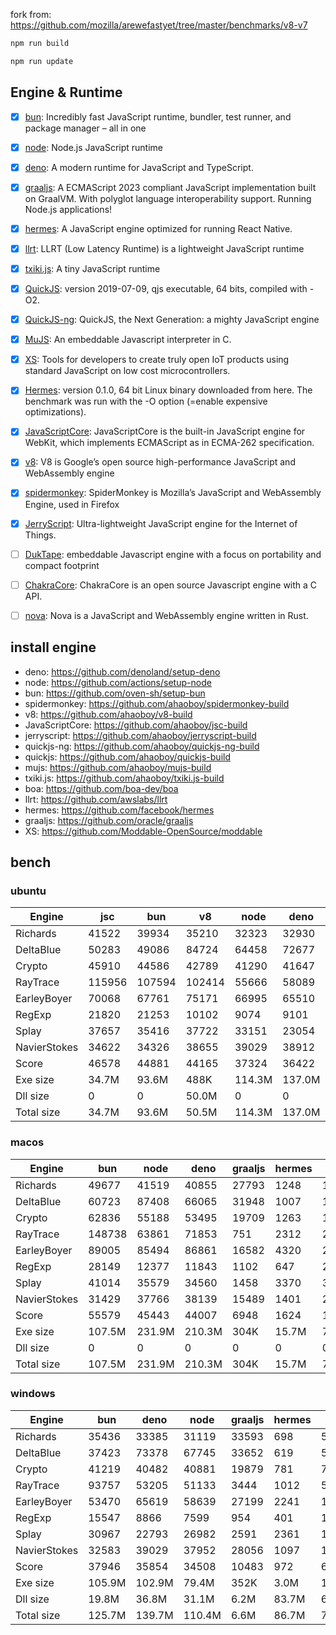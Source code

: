 fork from: https://github.com/mozilla/arewefastyet/tree/master/benchmarks/v8-v7

```bash
npm run build

npm run update
```

## Engine & Runtime

- [x] [bun](https://github.com/oven-sh/bun): Incredibly fast JavaScript runtime, bundler, test runner, and package manager – all in one
- [x] [node](https://github.com/nodejs/node): Node.js JavaScript runtime
- [x] [deno](https://github.com/denoland/deno): A modern runtime for JavaScript and TypeScript.
- [x] [graaljs](https://github.com/oracle/graaljs): A ECMAScript 2023 compliant JavaScript implementation built on GraalVM. With polyglot language interoperability support. Running Node.js applications!
- [x] [hermes](https://github.com/facebook/hermes): A JavaScript engine optimized for running React Native.
- [x] [llrt](https://github.com/awslabs/llrt): LLRT (Low Latency Runtime) is a lightweight JavaScript runtime
- [x] [txiki.js](https://github.com/saghul/txiki.js): A tiny JavaScript runtime
- [x] [QuickJS](https://bellard.org/quickjs/): version 2019-07-09, qjs executable, 64 bits, compiled with -O2.
- [x] [QuickJS-ng](https://github.com/quickjs-ng/quickjs): QuickJS, the Next Generation: a mighty JavaScript engine
- [x] [MuJS](https://github.com/ccxvii/mujs): An embeddable Javascript interpreter in C.
- [x] [XS](https://github.com/Moddable-OpenSource/moddable): Tools for developers to create truly open IoT products using standard JavaScript on low cost microcontrollers.
- [x] [Hermes](https://github.com/facebook/hermes): version 0.1.0, 64 bit Linux binary downloaded from here. The benchmark was run with the -O option (=enable expensive optimizations).
- [x] [JavaScriptCore](https://github.com/WebKit/webkit/tree/main/Source/JavaScriptCore): JavaScriptCore is the built-in JavaScript engine for WebKit, which implements ​ECMAScript as in ​ECMA-262 specification.
- [x] [v8](https://v8.dev/): V8 is Google’s open source high-performance JavaScript and WebAssembly engine
- [x] [spidermonkey](https://spidermonkey.dev/): SpiderMonkey is Mozilla’s JavaScript and WebAssembly Engine, used in Firefox
- [x] [JerryScript](https://github.com/jerryscript-project/jerryscript): Ultra-lightweight JavaScript engine for the Internet of Things.
- [ ] [DukTape](https://github.com/svaarala/duktape): embeddable Javascript engine with a focus on portability and compact footprint
- [ ] [ChakraCore](https://github.com/chakra-core/ChakraCore): ChakraCore is an open source Javascript engine with a C API.
- [ ] [nova](https://github.com/trynova/nova): Nova is a JavaScript and WebAssembly engine written in Rust.


## install engine

- deno: https://github.com/denoland/setup-deno
- node: https://github.com/actions/setup-node
- bun: https://github.com/oven-sh/setup-bun
- spidermonkey: https://github.com/ahaoboy/spidermonkey-build
- v8: https://github.com/ahaoboy/v8-build
- JavaScriptCore: https://github.com/ahaoboy/jsc-build
- jerryscript: https://github.com/ahaoboy/jerryscript-build
- quickjs-ng: https://github.com/ahaoboy/quickjs-ng-build
- quickjs: https://github.com/ahaoboy/quickjs-build
- mujs: https://github.com/ahaoboy/mujs-build
- txiki.js: https://github.com/ahaoboy/txiki.js-build
- boa: https://github.com/boa-dev/boa
- llrt: https://github.com/awslabs/llrt
- hermes: https://github.com/facebook/hermes
- graaljs: https://github.com/oracle/graaljs
- XS: https://github.com/Moddable-OpenSource/moddable


## bench

### ubuntu
| Engine | jsc | bun | v8 | node | deno | spidermonkey | graaljs | hermes | llrt | tjs | qjs | qjs(ng) | mujs | xst | boa | jerry |
| --- | --- | --- | --- | --- | --- | --- | --- | --- | --- | --- | --- | --- | --- | --- | --- | --- |
| Richards | 41522 | 39934 | 35210 | 32323 | 32930 | 12991 | 35447 | 1100 | 814 | 676 | 705 | 682 | 232 | 89.1 | 61.1 | 260 |
| DeltaBlue | 50283 | 49086 | 84724 | 64458 | 72677 | 12946 | 26983 | 1042 | 750 | 672 | 692 | 661 | 321 | 162 | 55.6 | 269 |
| Crypto | 45910 | 44586 | 42789 | 41290 | 41647 | 17808 | 14374 | 1366 | 699 | 614 | 753 | 611 | 183 | 319 | 80.6 | 283 |
| RayTrace | 115956 | 107594 | 102414 | 55666 | 58089 | 27574 | 6647 | 1555 | 1238 | 1128 | 920 | 1017 | 520 | 502 | 166 | 349 |
| EarleyBoyer | 70068 | 67761 | 75171 | 66995 | 65510 | 37003 | 24257 | 3396 | 2055 | 1801 | 1500 | 1538 | 535 | 344 | 197 | 0 |
| RegExp | 21820 | 21253 | 10102 | 9074 | 9101 | 8793 | 1253 | 556 | 199 | 256 | 226 | 248 | 202 | 70.6 | 49.1 | 0 |
| Splay | 37657 | 35416 | 37722 | 33151 | 23054 | 22695 | 2212 | 3594 | 1877 | 2027 | 1767 | 1767 | 1205 | 389 | 226 | 0 |
| NavierStokes | 34622 | 34326 | 38655 | 39029 | 38912 | 21898 | 16538 | 1915 | 1181 | 1015 | 1401 | 1035 | 485 | 761 | 173 | 0 |
| Score | 46578 | 44881 | 44165 | 37324 | 36422 | 18437 | 10020 | 1540 | 912 | 860 | 854 | 815 | 381 | 253 | 107 | 0 |
| Exe size | 34.7M | 93.6M | 488K | 114.3M | 137.0M | 296.3M | 1.1M | 36.0M | 9.1M | 5.1M | 4.6M | 1.3M | 412K | 2.1M | 27.0M | 456K |
| Dll size | 0 | 0 | 50.0M | 0 | 0 | 0 | 0 | 0 | 0 | 0 | 0 | 0 | 0 | 0 | 0 | 0 |
| Total size | 34.7M | 93.6M | 50.5M | 114.3M | 137.0M | 296.3M | 1.1M | 36.0M | 9.1M | 5.1M | 4.6M | 1.3M | 412K | 2.1M | 27.0M | 456K |
### macos
| Engine | bun | node | deno | graaljs | hermes | tjs | qjs | qjs(ng) | llrt | mujs | xst |
| --- | --- | --- | --- | --- | --- | --- | --- | --- | --- | --- | --- |
| Richards | 49677 | 41519 | 40855 | 27793 | 1248 | 1303 | 1110 | 1289 | 794 | 384 | 107 |
| DeltaBlue | 60723 | 87408 | 66065 | 31948 | 1007 | 1250 | 1124 | 1124 | 729 | 577 | 197 |
| Crypto | 62836 | 55188 | 53495 | 19709 | 1263 | 1112 | 1337 | 1139 | 483 | 279 | 526 |
| RayTrace | 148738 | 63861 | 71853 | 751 | 2312 | 2016 | 1261 | 1495 | 1208 | 902 | 647 |
| EarleyBoyer | 89005 | 85494 | 86861 | 16582 | 4320 | 2982 | 2370 | 2290 | 1886 | 735 | 426 |
| RegExp | 28149 | 12377 | 11843 | 1102 | 647 | 296 | 278 | 253 | 169 | 309 | 342 |
| Splay | 41014 | 35579 | 34560 | 1458 | 3370 | 3395 | 2477 | 2169 | 1960 | 1445 | 557 |
| NavierStokes | 31429 | 37766 | 38139 | 15489 | 1401 | 2078 | 2526 | 1963 | 833 | 705 | 1603 |
| Score | 55579 | 45443 | 44007 | 6948 | 1624 | 1477 | 1310 | 1253 | 805 | 580 | 418 |
| Exe size | 107.5M | 231.9M | 210.3M | 304K | 15.7M | 7.1M | 1.8M | 2.0M | 20.2M | 864K | 3.2M |
| Dll size | 0 | 0 | 0 | 0 | 0 | 0 | 0 | 0 | 0 | 0 | 0 |
| Total size | 107.5M | 231.9M | 210.3M | 304K | 15.7M | 7.1M | 1.8M | 2.0M | 20.2M | 864K | 3.2M |
### windows
| Engine | bun | deno | node | graaljs | hermes | qjs | tjs | qjs(ng) | llrt | mujs | boa |
| --- | --- | --- | --- | --- | --- | --- | --- | --- | --- | --- | --- |
| Richards | 35436 | 33385 | 31119 | 33593 | 698 | 561 | 441 | 430 | 409 | 237 | 48.1 |
| DeltaBlue | 37423 | 73378 | 67745 | 33652 | 619 | 515 | 403 | 390 | 383 | 330 | 42.7 |
| Crypto | 41219 | 40482 | 40881 | 19879 | 781 | 763 | 362 | 374 | 368 | 182 | 74.5 |
| RayTrace | 93757 | 53205 | 51133 | 3444 | 1012 | 549 | 740 | 580 | 600 | 448 | 134 |
| EarleyBoyer | 53470 | 65619 | 58639 | 27199 | 2241 | 1006 | 1145 | 992 | 989 | 547 | 143 |
| RegExp | 15547 | 8866 | 7599 | 954 | 401 | 195 | 215 | 184 | 193 | 198 | 42.8 |
| Splay | 30967 | 22793 | 26982 | 2591 | 2361 | 1019 | 1369 | 993 | 985 | 654 | 181 |
| NavierStokes | 32583 | 39029 | 37952 | 28056 | 1097 | 1285 | 655 | 667 | 640 | 503 | 164 |
| Score | 37946 | 35854 | 34508 | 10483 | 972 | 648 | 566 | 508 | 504 | 350 | 88.4 |
| Exe size | 105.9M | 102.9M | 79.4M | 352K | 3.0M | 1.0M | 5.7M | 1.7M | 9.9M | 664K | 27.4M |
| Dll size | 19.8M | 36.8M | 31.1M | 6.2M | 83.7M | 6.9M | 45.4M | 7.3M | 28.3M | 6.9M | 15.0M |
| Total size | 125.7M | 139.7M | 110.4M | 6.6M | 86.7M | 7.9M | 51.1M | 9.0M | 38.2M | 7.5M | 42.4M |
